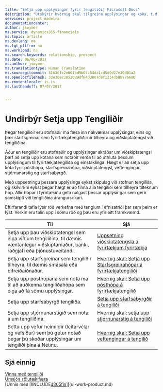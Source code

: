```yaml
---
title: "Setja upp upplýsingar fyrir tengiliði| Microsoft Docs"
description: "Útskýrir hvernig skal tilgreina upplýsingar og kóða, t.d. um starfsgreinahópa og viðskiptasambönd, áður en þú setur upp tengiliði."
services: project-madeira
documentationcenter: 
author: jswymer
ms.service: dynamics365-financials
ms.topic: article
ms.devlang: na
ms.tgt_pltfrm: na
ms.workload: na
ms.search.keywords: relationship, prospect
ms.date: 06/06/2017
ms.author: jswymer
ms.translationtype: Human Translation
ms.sourcegitcommit: 81636fc2e661bd9b07c54da1cd5d0d27e30d01a2
ms.openlocfilehash: 3de30e72853689df84d3807def1334db88776680
ms.contentlocale: is-is
ms.lasthandoff: 07/07/2017


---
```

# <a name="preparing-to-set-up-contacts"></a>Undirbýr Setja upp Tengiliðir
Þegar tengiliðir eru stofnaðir má færa inn nákvæmar upplýsingar, eins og þær starfsgreinar sem fyrirtækjatengiliðirnir tilheyra og viðskiptatengsl við tengiliðina.

Áður en tengiliðir eru stofnaðir og upplýsingar skráðar um viðskiptatengsl þarf að setja upp kótana sem notaðir verða til að úthluta þessum upplýsingum til fyrirtækjatengiliða og einstaklinga. Hægt er að setja upp kóta fyrir pósthópa, starfsgreinahópa, viðskiptatengsl, veftengingar, stjórnunarstig og starfsábyrgð.

Með uppsetningu þessara upplýsinga eykst skipulag við stofnun tengiliða, og skilvirkni eykst þegar hægt er að finna alla tengiliði sem tilheyra tilteknum hóp. Allir hópar í fyrirtækinu geta nálgast þessar upplýsingar sem gerir samskipti við tengiliðina árangursríkari.

Eftirfarandi tafla lýsir röð verkefna með tenglum í efnisatriði þar sem þeim er lýst. Verkin eru talin upp í sömu röð og þau eru yfirleitt framkvæmd.

| Til | Sjá |
| --- | --- |
| Setja upp þau viðskiptatengsl sem eiga við um tengiliðina, til dæmis væntanlegur viðskiptamaður, banki, ráðgjafi eða þjónustuveitandi. |[Uppsetning viðskiptatengsla á fyrirtækjum fyrirtækja](marketing-business-relations.md) |
| Setja upp starfsgreinar sem tengiliðir tilheyra, til dæmis smásala eða bifreiðaiðnaður. |[Hvernig skal: Setja upp Starfsgreinahópar á fyrirtækjatengiliði](marketing-industry-groups.md) |
| Setja upp pósthópana sem nota má til að auðkenna tengiliðahópa sem eiga að fá sömu upplýsingar. |[Hvernig skal: Setja upp pósthópa á fyrirtækjatengilið](marketing-mailing-groups.md) |
| Setja upp starfsábyrgð tengiliða. |[Setja upp starfsábyrgðir á tengiliði](marketing-job-responsibilities.md) |
| Setja upp stjórnunarstigið sem nota á um tengiliðina. |[Hvernig skal: setja upp stjórnunarstig á tengiliði](marketing-organizational-levels.md) |
| Settu upp vefur heimildir (leitarvélar og vefsíður) sem þú getur notað þegar þú skoðar upplýsingar um tengiliði þína á Netinu. |[Hvernig skal: Setja upp veftengingar á tengilið](marketing-web-sources.md) |

## <a name="see-also"></a>Sjá einnig
[Vinna með tengiliði](marketing-contacts.md)  
[Umsjón sölutækifæra](marketing-manage-sales-opportunities.md)  
[Unnið með [!INCLUDE[d365fin](includes/d365fin_md.md)]](ui-work-product.md)

